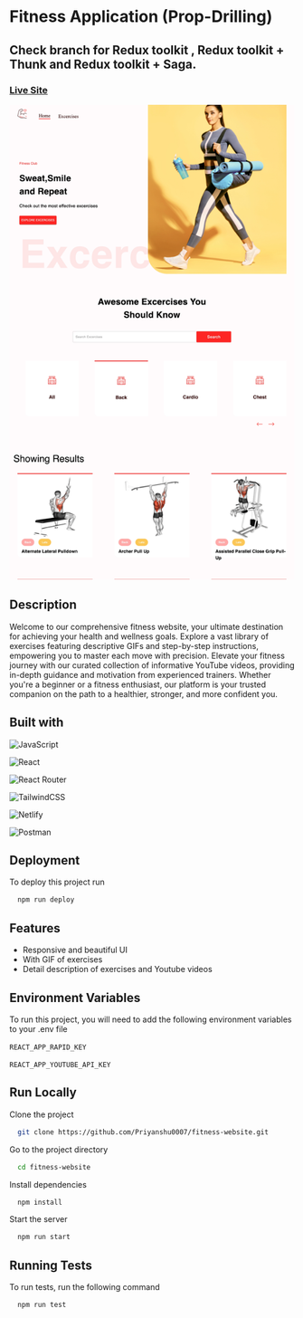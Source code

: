 
# Fitness Application (Prop-Drilling)
## Check branch for Redux toolkit , Redux toolkit + Thunk and Redux toolkit + Saga.
### [Live Site](https://idyllic-squirrel-f20a45.netlify.app/)

![scre](https://github.com/Priyanshu0007/fitness-website/blob/main/public/demo.jpg?raw=true "Optional title")


## Description

Welcome to our comprehensive fitness website, your ultimate destination for achieving your health and wellness goals. Explore a vast library of exercises featuring descriptive GIFs and step-by-step instructions, empowering you to master each move with precision. Elevate your fitness journey with our curated collection of informative YouTube videos, providing in-depth guidance and motivation from experienced trainers. Whether you're a beginner or a fitness enthusiast, our platform is your trusted companion on the path to a healthier, stronger, and more confident you.
## Built with

![JavaScript](https://img.shields.io/badge/javascript-%23323330.svg?style=flat-square&logo=javascript&logoColor=%23F7DF1E)

![React](https://img.shields.io/badge/react-%2320232a.svg?style=flat-square&logo=react&logoColor=%2361DAFB)

![React Router](https://img.shields.io/badge/React_Router-CA4245?style=flat-square&logo=react-router&logoColor=white)

![TailwindCSS](https://img.shields.io/badge/tailwindcss-%2338B2AC.svg?style=flat-square&logo=tailwind-css&logoColor=white)

![Netlify](https://img.shields.io/badge/netlify-%23000000.svg?style=flat-square&logo=netlify&logoColor=#00C7B7)

![Postman](https://img.shields.io/badge/Postman-FF6C37?style=flat-square&logo=postman&logoColor=white)





## Deployment

To deploy this project run

```bash
  npm run deploy
```


## Features

- Responsive and beautiful UI
- With GIF of exercises 
- Detail description of exercises and Youtube videos


## Environment Variables

To run this project, you will need to add the following environment variables to your .env file

`REACT_APP_RAPID_KEY`

`REACT_APP_YOUTUBE_API_KEY`



## Run Locally

Clone the project

```bash
  git clone https://github.com/Priyanshu0007/fitness-website.git
```

Go to the project directory

```bash
  cd fitness-website 
```

Install dependencies

```bash
  npm install
```

Start the server

```bash
  npm run start
```


## Running Tests

To run tests, run the following command

```bash
  npm run test
```

